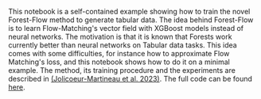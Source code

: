 This notebook is a self-contained example showing how to train the novel Forest-Flow method to generate tabular data. The idea behind Forest-Flow is to learn Flow-Matching's vector field with XGBoost models instead of neural networks. The motivation is that it is known that Forests work currently better than neural networks on Tabular data tasks. This idea comes with some difficulties, for instance how to approximate Flow Matching's loss, and this notebook shows how to do it on a minimal example. The method, its training procedure and the experiments are described in [(Jolicoeur-Martineau et al. 2023)](https://arxiv.org/abs/2309.09968). The full code can be found [here](https://github.com/SamsungSAILMontreal/ForestDiffusion). 